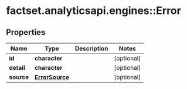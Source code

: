 # factset.analyticsapi.engines::Error

## Properties
Name | Type | Description | Notes
------------ | ------------- | ------------- | -------------
**id** | **character** |  | [optional] 
**detail** | **character** |  | [optional] 
**source** | [**ErrorSource**](ErrorSource.md) |  | [optional] 


